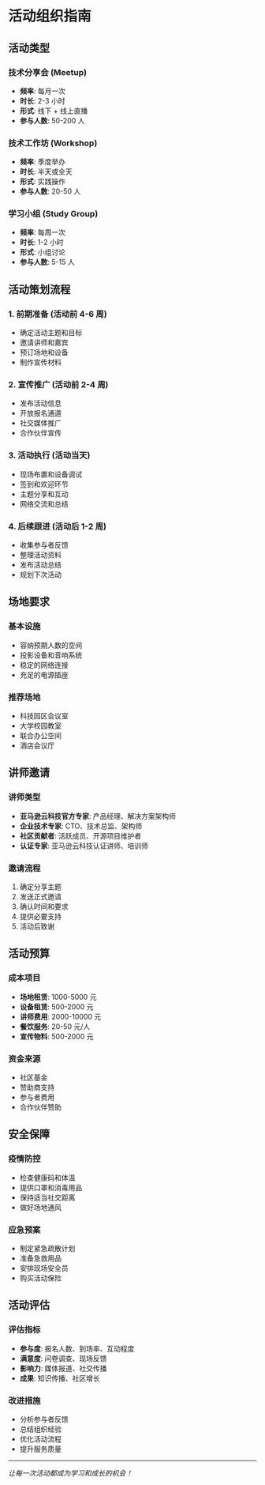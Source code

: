 # 活动组织指南

## 活动类型

### 技术分享会 (Meetup)
- **频率**: 每月一次
- **时长**: 2-3 小时
- **形式**: 线下 + 线上直播
- **参与人数**: 50-200 人

### 技术工作坊 (Workshop)
- **频率**: 季度举办
- **时长**: 半天或全天
- **形式**: 实践操作
- **参与人数**: 20-50 人

### 学习小组 (Study Group)
- **频率**: 每周一次
- **时长**: 1-2 小时
- **形式**: 小组讨论
- **参与人数**: 5-15 人

## 活动策划流程

### 1. 前期准备 (活动前 4-6 周)
- 确定活动主题和目标
- 邀请讲师和嘉宾
- 预订场地和设备
- 制作宣传材料

### 2. 宣传推广 (活动前 2-4 周)
- 发布活动信息
- 开放报名通道
- 社交媒体推广
- 合作伙伴宣传

### 3. 活动执行 (活动当天)
- 现场布置和设备调试
- 签到和欢迎环节
- 主题分享和互动
- 网络交流和总结

### 4. 后续跟进 (活动后 1-2 周)
- 收集参与者反馈
- 整理活动资料
- 发布活动总结
- 规划下次活动

## 场地要求

### 基本设施
- 容纳预期人数的空间
- 投影设备和音响系统
- 稳定的网络连接
- 充足的电源插座

### 推荐场地
- 科技园区会议室
- 大学校园教室
- 联合办公空间
- 酒店会议厅

## 讲师邀请

### 讲师类型
- **亚马逊云科技官方专家**: 产品经理、解决方案架构师
- **企业技术专家**: CTO、技术总监、架构师
- **社区贡献者**: 活跃成员、开源项目维护者
- **认证专家**: 亚马逊云科技认证讲师、培训师

### 邀请流程
1. 确定分享主题
2. 发送正式邀请
3. 确认时间和要求
4. 提供必要支持
5. 活动后致谢

## 活动预算

### 成本项目
- **场地租赁**: 1000-5000 元
- **设备租赁**: 500-2000 元
- **讲师费用**: 2000-10000 元
- **餐饮服务**: 20-50 元/人
- **宣传物料**: 500-2000 元

### 资金来源
- 社区基金
- 赞助商支持
- 参与者费用
- 合作伙伴赞助

## 安全保障

### 疫情防控
- 检查健康码和体温
- 提供口罩和消毒用品
- 保持适当社交距离
- 做好场地通风

### 应急预案
- 制定紧急疏散计划
- 准备急救用品
- 安排现场安全员
- 购买活动保险

## 活动评估

### 评估指标
- **参与度**: 报名人数、到场率、互动程度
- **满意度**: 问卷调查、现场反馈
- **影响力**: 媒体报道、社交传播
- **成果**: 知识传播、社区增长

### 改进措施
- 分析参与者反馈
- 总结组织经验
- 优化活动流程
- 提升服务质量

---

*让每一次活动都成为学习和成长的机会！*